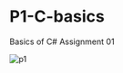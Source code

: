 # P1-C-basics
Basics of C# Assignment 01

![p1](https://user-images.githubusercontent.com/35507658/51723032-29dcfe00-201d-11e9-8e27-2f240b3f9007.png)

